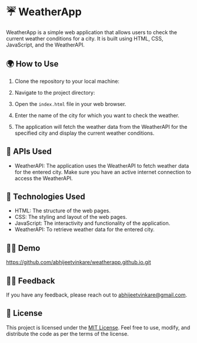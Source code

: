 # ☔ WeatherApp

WeatherApp is a simple web application that allows users to check the current weather conditions for a city. It is built using HTML, CSS, JavaScript, and the WeatherAPI.

## :earth_africa: How to Use

1. Clone the repository to your local machine:


2. Navigate to the project directory:

3. Open the `index.html` file in your web browser.

4. Enter the name of the city for which you want to check the weather.

5. The application will fetch the weather data from the WeatherAPI for the specified city and display the current weather conditions.

## 🔁 APIs Used

- WeatherAPI: The application uses the WeatherAPI to fetch weather data for the entered city. Make sure you have an active internet connection to access the WeatherAPI.

## 🚀 Technologies Used

- HTML: The structure of the web pages.
- CSS: The styling and layout of the web pages.
- JavaScript: The interactivity and functionality of the application.
- WeatherAPI: To retrieve weather data for the entered city.


## 🏄‍♂️ Demo 

https://github.com/abhijeetvinkare/weatherapp.github.io.git

## 👩‍🍳 Feedback

If you have any feedback, please reach out to [abhijeetvinkare@gmail.com](mailto:abhijeetvinkare@gmail.com).

## 🔏 License

This project is licensed under the [MIT License](LICENSE). Feel free to use, modify, and distribute the code as per the terms of the license.

